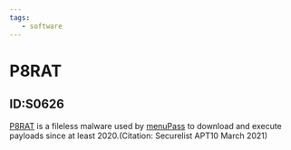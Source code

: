 ```yaml
---
tags:
   - software
---
```

# P8RAT
## ID:S0626
[P8RAT](/mitre/software/S0626) is a fileless malware used by [menuPass](/mitre/groups/G0045) to download and execute payloads since at least 2020.(Citation: Securelist APT10 March 2021)
